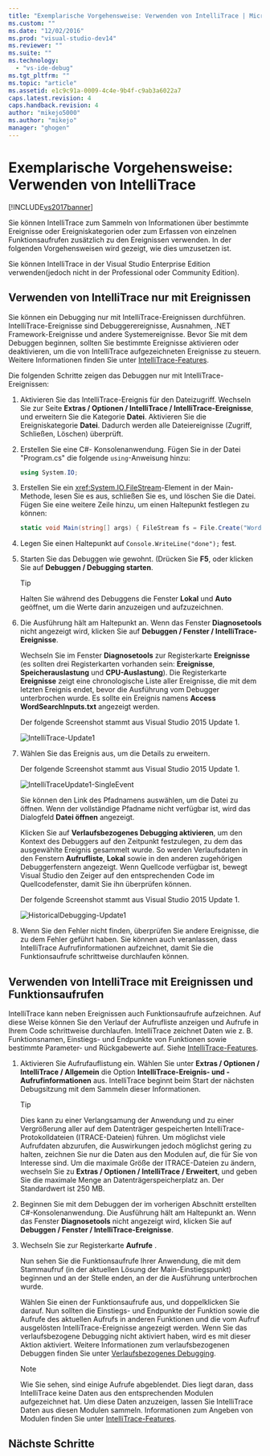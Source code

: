 ```yaml
---
title: "Exemplarische Vorgehensweise: Verwenden von IntelliTrace | Microsoft Docs"
ms.custom: ""
ms.date: "12/02/2016"
ms.prod: "visual-studio-dev14"
ms.reviewer: ""
ms.suite: ""
ms.technology: 
  - "vs-ide-debug"
ms.tgt_pltfrm: ""
ms.topic: "article"
ms.assetid: e1c9c91a-0009-4c4e-9b4f-c9ab3a6022a7
caps.latest.revision: 4
caps.handback.revision: 4
author: "mikejo5000"
ms.author: "mikejo"
manager: "ghogen"
---
```

# Exemplarische Vorgehensweise: Verwenden von IntelliTrace
[!INCLUDE[vs2017banner](../code-quality/includes/vs2017banner.md)]

Sie können IntelliTrace zum Sammeln von Informationen über bestimmte Ereignisse oder Ereigniskategorien oder zum Erfassen von einzelnen Funktionsaufrufen zusätzlich zu den Ereignissen verwenden. In der folgenden Vorgehensweisen wird gezeigt, wie dies umzusetzen ist.  
  
 Sie können IntelliTrace in der Visual Studio Enterprise Edition verwenden\(jedoch nicht in der Professional oder Community Edition\).  
  
##  <a name="GettingStarted"></a> Verwenden von IntelliTrace nur mit  Ereignissen  
 Sie können ein Debugging nur mit IntelliTrace\-Ereignissen durchführen. IntelliTrace\-Ereignisse sind Debuggerereignisse, Ausnahmen, .NET Framework\-Ereignisse und andere Systemereignisse. Bevor Sie mit dem Debuggen beginnen, sollten Sie bestimmte Ereignisse aktivieren oder deaktivieren, um die von IntelliTrace aufgezeichneten Ereignisse zu steuern. Weitere Informationen finden Sie unter [IntelliTrace\-Features](../debugger/intellitrace-features.md).  
  
 Die folgenden Schritte zeigen das Debuggen nur mit IntelliTrace\-Ereignissen:  
  
1.  Aktivieren Sie das IntelliTrace\-Ereignis für den Dateizugriff. Wechseln Sie zur Seite **Extras \/ Optionen \/ IntelliTrace \/ IntelliTrace\-Ereignisse**, und erweitern Sie die Kategorie **Datei**. Aktivieren Sie die Ereigniskategorie **Datei**. Dadurch werden alle Dateiereignisse \(Zugriff, Schließen, Löschen\) überprüft.  
  
2.  Erstellen Sie eine C\#\- Konsolenanwendung. Fügen Sie in der Datei "Program.cs" die folgende `using`\-Anweisung hinzu:  
  
    ```c#  
    using System.IO;  
    ```  
  
3.  Erstellen Sie ein <xref:System.IO.FileStream>\-Element in der Main\-Methode, lesen Sie es aus, schließen Sie es, und löschen Sie die Datei. Fügen Sie eine weitere Zeile hinzu, um einen Haltepunkt festlegen zu können:  
  
    ```c#  
    static void Main(string[] args) { FileStream fs = File.Create("WordSearchInputs.txt"); fs.ReadByte(); fs.Close(); File.Delete("WordSearchInputs.txt"); Console.WriteLine("done"); }  
    ```  
  
4.  Legen Sie einen Haltepunkt auf `Console.WriteLine("done");` fest.  
  
5.  Starten Sie das Debuggen wie gewohnt. \(Drücken Sie **F5**, oder klicken Sie auf **Debuggen \/ Debugging starten**.  
  
    > [!TIP]
    >  Halten Sie während des Debuggens die Fenster **Lokal** und **Auto** geöffnet, um die Werte darin anzuzeigen und aufzuzeichnen.  
  
6.  Die Ausführung hält am Haltepunkt an. Wenn das Fenster **Diagnosetools** nicht angezeigt wird, klicken Sie auf **Debuggen \/ Fenster \/ IntelliTrace\-Ereignisse**.  
  
     Wechseln Sie im Fenster **Diagnosetools** zur Registerkarte **Ereignisse** \(es sollten drei Registerkarten vorhanden sein: **Ereignisse**, **Speicherauslastung** und **CPU\-Auslastung**\). Die Registerkarte **Ereignisse** zeigt eine chronologische Liste aller Ereignisse, die mit dem letzten Ereignis endet, bevor die Ausführung vom Debugger unterbrochen wurde. Es sollte ein Ereignis namens **Access WordSearchInputs.txt** angezeigt werden.  
  
     Der folgende Screenshot stammt aus Visual Studio 2015 Update 1.  
  
     ![IntelliTrace&#45;Update1](../debugger/media/intellitrace-update1.png "IntelliTrace\-Update1")  
  
7.  Wählen Sie das Ereignis aus, um die Details zu erweitern.  
  
     Der folgende Screenshot stammt aus Visual Studio 2015 Update 1.  
  
     ![IntelliTraceUpdate1&#45;SingleEvent](../debugger/media/intellitraceupdate1-singleevent.png "IntelliTraceUpdate1\-SingleEvent")  
  
     Sie können den Link des Pfadnamens auswählen, um die Datei zu öffnen. Wenn der vollständige Pfadname nicht verfügbar ist, wird das Dialogfeld **Datei öffnen** angezeigt.  
  
     Klicken Sie auf **Verlaufsbezogenes Debugging aktivieren**, um den Kontext des Debuggers auf den Zeitpunkt festzulegen, zu dem das ausgewählte Ereignis gesammelt wurde. So werden Verlaufsdaten in den Fenstern **Aufrufliste**, **Lokal** sowie in den anderen zugehörigen Debuggerfenstern angezeigt. Wenn Quellcode verfügbar ist, bewegt Visual Studio den Zeiger auf den entsprechenden Code im Quellcodefenster, damit Sie ihn überprüfen können.  
  
     Der folgende Screenshot stammt aus Visual Studio 2015 Update 1.  
  
     ![HistoricalDebugging&#45;Update1](../debugger/media/historicaldebugging-update1.png "HistoricalDebugging\-Update1")  
  
8.  Wenn Sie den Fehler nicht finden, überprüfen Sie andere Ereignisse, die zu dem Fehler geführt haben. Sie können auch veranlassen, dass IntelliTrace Aufrufinformationen aufzeichnet, damit Sie die Funktionsaufrufe schrittweise durchlaufen können.  
  
## Verwenden von IntelliTrace mit  Ereignissen und Funktionsaufrufen  
 IntelliTrace kann neben Ereignissen auch Funktionsaufrufe aufzeichnen. Auf diese Weise können Sie den Verlauf der Aufrufliste anzeigen und Aufrufe in Ihrem Code schrittweise durchlaufen. IntelliTrace zeichnet Daten wie z. B. Funktionsnamen, Einstiegs\- und Endpunkte von Funktionen sowie bestimmte Parameter\- und Rückgabewerte auf. Siehe [IntelliTrace\-Features](../debugger/intellitrace-features.md).  
  
1.  Aktivieren Sie Aufrufauflistung ein. Wählen Sie unter **Extras \/ Optionen \/ IntelliTrace \/ Allgemein** die Option **IntelliTrace\-Ereignis\- und \-Aufrufinformationen** aus. IntelliTrace beginnt beim Start der nächsten Debugsitzung mit dem Sammeln dieser Informationen.  
  
    > [!TIP]
    >  Dies kann zu einer Verlangsamung der Anwendung und zu einer Vergrößerung aller auf dem Datenträger gespeicherten IntelliTrace\-Protokolldateien \(ITRACE\-Dateien\) führen. Um möglichst viele Aufrufdaten abzurufen, die Auswirkungen jedoch möglichst gering zu halten, zeichnen Sie nur die Daten aus den Modulen auf, die für Sie von Interesse sind. Um die maximale Größe der ITRACE\-Dateien zu ändern, wechseln Sie zu **Extras \/ Optionen \/ IntelliTrace \/ Erweitert**, und geben Sie die maximale Menge an Datenträgerspeicherplatz an. Der Standardwert ist 250 MB.  
  
2.  Beginnen Sie mit dem Debuggen der im vorherigen Abschnitt erstellten C\#\-Konsolenanwendung. Die Ausführung hält am Haltepunkt an. Wenn das Fenster **Diagnosetools** nicht angezeigt wird, klicken Sie auf **Debuggen \/ Fenster \/ IntelliTrace\-Ereignisse**.  
  
3.  Wechseln Sie zur Registerkarte **Aufrufe** .  
  
     Nun sehen Sie die Funktionsaufrufe Ihrer Anwendung, die mit dem Stammaufruf \(in der aktuellen Lösung der Main\-Einstiegspunkt\) beginnen und an der Stelle enden, an der die Ausführung unterbrochen wurde.  
  
     Wählen Sie einen der Funktionsaufrufe aus, und doppelklicken Sie darauf. Nun sollten die Einstiegs\- und Endpunkte der Funktion sowie die Aufrufe des aktuellen Aufrufs in anderen Funktionen und die vom Aufruf ausgelösten IntelliTrace\-Ereignisse angezeigt werden. Wenn Sie das verlaufsbezogene Debugging nicht aktiviert haben, wird es mit dieser Aktion aktiviert. Weitere Informationen zum verlaufsbezogenen Debuggen finden Sie unter [Verlaufsbezogenes Debugging](../debugger/historical-debugging.md).  
  
    > [!NOTE]
    >  Wie Sie sehen, sind einige Aufrufe abgeblendet. Dies liegt daran, dass IntelliTrace keine Daten aus den entsprechenden Modulen aufgezeichnet hat. Um diese Daten anzuzeigen, lassen Sie IntelliTrace Daten aus diesen Modulen sammeln. Informationen zum Angeben von Modulen finden Sie unter [IntelliTrace\-Features](../debugger/intellitrace-features.md).  
  
## Nächste Schritte